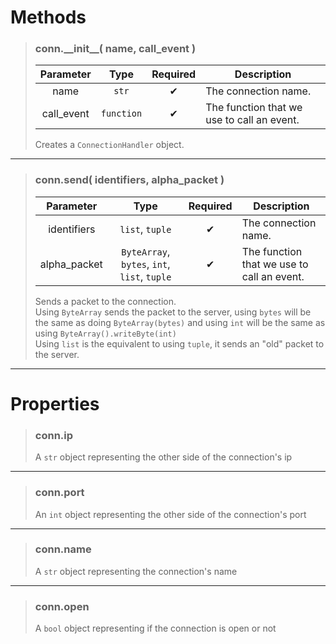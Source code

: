 # Methods
>### conn.\_\_init__( name, call_event )
>| Parameter | Type | Required | Description |
>| :-: | :-: | :-: | - |
>| name | `str` | ✔ | The connection name. |
>| call_event | `function` | ✔ | The function that we use to call an event. |
>
>Creates a `ConnectionHandler` object.
>
---
>### conn.send( identifiers, alpha_packet )
>| Parameter | Type | Required | Description |
>| :-: | :-: | :-: | - |
>| identifiers | `list`, `tuple` | ✔ | The connection name. |
>| alpha_packet | `ByteArray`, `bytes`, `int`, `list`, `tuple` | ✔ | The function that we use to call an event. |
>
>Sends a packet to the connection.<br>
>Using `ByteArray` sends the packet to the server, using `bytes` will be the same as doing `ByteArray(bytes)` and using `int` will be the same as using `ByteArray().writeByte(int)`<br>
>Using `list` is the equivalent to using `tuple`, it sends an "old" packet to the server.
>
---
# Properties
>### conn.ip
>A `str` object representing the other side of the connection's ip
>
---
>### conn.port
>An `int` object representing the other side of the connection's port
>
---
>### conn.name
>A `str` object representing the connection's name
>
---
>### conn.open
>A `bool` object representing if the connection is open or not
>
